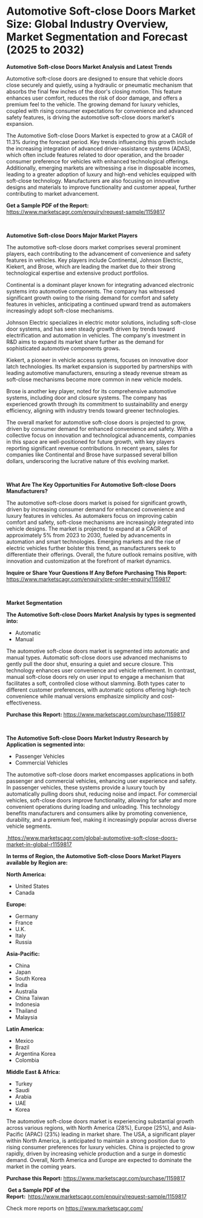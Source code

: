 <p><h1>Automotive Soft-close Doors Market Size: Global Industry Overview, Market Segmentation and Forecast (2025 to 2032)</h1></p><p><strong>Automotive Soft-close Doors Market Analysis and Latest Trends</strong></p>
<p><p>Automotive soft-close doors are designed to ensure that vehicle doors close securely and quietly, using a hydraulic or pneumatic mechanism that absorbs the final few inches of the door's closing motion. This feature enhances user comfort, reduces the risk of door damage, and offers a premium feel to the vehicle. The growing demand for luxury vehicles, coupled with rising consumer expectations for convenience and advanced safety features, is driving the automotive soft-close doors market's expansion.</p><p>The Automotive Soft-close Doors Market is expected to grow at a CAGR of 11.3% during the forecast period. Key trends influencing this growth include the increasing integration of advanced driver-assistance systems (ADAS), which often include features related to door operation, and the broader consumer preference for vehicles with enhanced technological offerings. Additionally, emerging markets are witnessing a rise in disposable incomes, leading to a greater adoption of luxury and high-end vehicles equipped with soft-close technology. Manufacturers are also focusing on innovative designs and materials to improve functionality and customer appeal, further contributing to market advancement.</p></p>
<p><strong>Get a Sample PDF of the Report:&nbsp;</strong> <a href="https://www.marketscagr.com/enquiry/request-sample/1159817?utm_campaign=2946&utm_medium=2&utm_source=Github&utm_content=ia&utm_term=22032025&utm_id=automotive-soft-close-doors">https://www.marketscagr.com/enquiry/request-sample/1159817</a></p>
<p>&nbsp;</p>
<p><strong>Automotive Soft-close Doors Major Market Players</strong></p>
<p><p>The automotive soft-close doors market comprises several prominent players, each contributing to the advancement of convenience and safety features in vehicles. Key players include Continental, Johnson Electric, Kiekert, and Brose, which are leading the market due to their strong technological expertise and extensive product portfolios.</p><p>Continental is a dominant player known for integrating advanced electronic systems into automotive components. The company has witnessed significant growth owing to the rising demand for comfort and safety features in vehicles, anticipating a continued upward trend as automakers increasingly adopt soft-close mechanisms.</p><p>Johnson Electric specializes in electric motor solutions, including soft-close door systems, and has seen steady growth driven by trends toward electrification and automation in vehicles. The company's investment in R&D aims to expand its market share further as the demand for sophisticated automotive components grows.</p><p>Kiekert, a pioneer in vehicle access systems, focuses on innovative door latch technologies. Its market expansion is supported by partnerships with leading automotive manufacturers, ensuring a steady revenue stream as soft-close mechanisms become more common in new vehicle models.</p><p>Brose is another key player, noted for its comprehensive automotive systems, including door and closure systems. The company has experienced growth through its commitment to sustainability and energy efficiency, aligning with industry trends toward greener technologies.</p><p>The overall market for automotive soft-close doors is projected to grow, driven by consumer demand for enhanced convenience and safety. With a collective focus on innovation and technological advancements, companies in this space are well-positioned for future growth, with key players reporting significant revenue contributions. In recent years, sales for companies like Continental and Brose have surpassed several billion dollars, underscoring the lucrative nature of this evolving market.</p></p>
<p>&nbsp;</p>
<p><strong>What Are The Key Opportunities For Automotive Soft-close Doors Manufacturers?</strong></p>
<p><p>The automotive soft-close doors market is poised for significant growth, driven by increasing consumer demand for enhanced convenience and luxury features in vehicles. As automakers focus on improving cabin comfort and safety, soft-close mechanisms are increasingly integrated into vehicle designs. The market is projected to expand at a CAGR of approximately 5% from 2023 to 2030, fueled by advancements in automation and smart technologies. Emerging markets and the rise of electric vehicles further bolster this trend, as manufacturers seek to differentiate their offerings. Overall, the future outlook remains positive, with innovation and customization at the forefront of market dynamics.</p></p>
<p><strong>Inquire or Share Your Questions If Any Before Purchasing This Report:</strong> <a href="https://www.marketscagr.com/enquiry/pre-order-enquiry/1159817?utm_campaign=2946&utm_medium=2&utm_source=Github&utm_content=ia&utm_term=22032025&utm_id=automotive-soft-close-doors">https://www.marketscagr.com/enquiry/pre-order-enquiry/1159817</a></p>
<p>&nbsp;</p>
<p><strong>Market Segmentation</strong></p>
<p><strong>The Automotive Soft-close Doors Market Analysis by types is segmented into:</strong></p>
<p><ul><li>Automatic</li><li>Manual</li></ul></p>
<p><p>The automotive soft-close doors market is segmented into automatic and manual types. Automatic soft-close doors use advanced mechanisms to gently pull the door shut, ensuring a quiet and secure closure. This technology enhances user convenience and vehicle refinement. In contrast, manual soft-close doors rely on user input to engage a mechanism that facilitates a soft, controlled close without slamming. Both types cater to different customer preferences, with automatic options offering high-tech convenience while manual versions emphasize simplicity and cost-effectiveness.</p></p>
<p><strong>Purchase this Report:&nbsp;</strong><a href="https://www.marketscagr.com/purchase/1159817?utm_campaign=2946&utm_medium=2&utm_source=Github&utm_content=ia&utm_term=22032025&utm_id=automotive-soft-close-doors">https://www.marketscagr.com/purchase/1159817</a></p>
<p>&nbsp;</p>
<p><strong>The Automotive Soft-close Doors Market Industry Research by Application is segmented into:</strong></p>
<p><ul><li>Passenger Vehicles</li><li>Commercial Vehicles</li></ul></p>
<p><p>The automotive soft-close doors market encompasses applications in both passenger and commercial vehicles, enhancing user experience and safety. In passenger vehicles, these systems provide a luxury touch by automatically pulling doors shut, reducing noise and impact. For commercial vehicles, soft-close doors improve functionality, allowing for safer and more convenient operations during loading and unloading. This technology benefits manufacturers and consumers alike by promoting convenience, durability, and a premium feel, making it increasingly popular across diverse vehicle segments.</p></p>
<p><a href="https://www.marketscagr.com/global-automotive-soft-close-doors-market-in-global-r1159817?utm_campaign=2946&utm_medium=2&utm_source=Github&utm_content=ia&utm_term=22032025&utm_id=automotive-soft-close-doors">&nbsp;https://www.marketscagr.com/global-automotive-soft-close-doors-market-in-global-r1159817</a></p>
<p><strong>In terms of Region, the Automotive Soft-close Doors Market Players available by Region are:</strong></p>
<p>
    <p> <strong> North America: </strong>
        <ul>
            <li>United States</li>
            <li>Canada</li>
        </ul>
        </p> 
    <p> <strong> Europe: </strong>
        <ul>
            <li>Germany</li>
            <li>France</li>
            <li>U.K.</li>
            <li>Italy</li>
            <li>Russia</li>
        </ul>
        </p> 
    <p> <strong> Asia-Pacific: </strong>
        <ul>
            <li>China</li>
            <li>Japan</li>
            <li>South Korea</li>
            <li>India</li>
            <li>Australia</li>
            <li>China Taiwan</li>
            <li>Indonesia</li>
            <li>Thailand</li>
            <li>Malaysia</li>
        </ul>
        </p> 
    <p> <strong> Latin America: </strong>
        <ul>
            <li>Mexico</li>
            <li>Brazil</li>
            <li>Argentina Korea</li>
            <li>Colombia</li>
        </ul>
        </p> 
    <p> <strong> Middle East & Africa: </strong>
        <ul>
            <li>Turkey</li>
            <li>Saudi</li>
            <li>Arabia</li>
            <li>UAE</li>
            <li>Korea</li>
        </ul>
    </p>
    </p>
<p><p>The automotive soft-close doors market is experiencing substantial growth across various regions, with North America (28%), Europe (25%), and Asia-Pacific (APAC) (23%) leading in market share. The USA, a significant player within North America, is anticipated to maintain a strong position due to rising consumer preferences for luxury vehicles. China is projected to grow rapidly, driven by increasing vehicle production and a surge in domestic demand. Overall, North America and Europe are expected to dominate the market in the coming years.</p></p>
<p><strong>Purchase this Report: </strong><a href="https://www.marketscagr.com/purchase/1159817?utm_campaign=2946&utm_medium=2&utm_source=Github&utm_content=ia&utm_term=22032025&utm_id=automotive-soft-close-doors">https://www.marketscagr.com/purchase/1159817</a></p>
<p>&nbsp;<strong>Get a Sample PDF of the Report:&nbsp;&nbsp;</strong><a href="https://www.marketscagr.com/enquiry/request-sample/1159817?utm_campaign=2946&utm_medium=2&utm_source=Github&utm_content=ia&utm_term=22032025&utm_id=automotive-soft-close-doors">https://www.marketscagr.com/enquiry/request-sample/1159817</a></p>
<p><strong></strong></p>
<p>Check more reports on <a href="https://www.marketscagr.com/?utm_campaign=2946&utm_medium=2&utm_source=Github&utm_content=ia&utm_term=22032025&utm_id=automotive-soft-close-doors">https://www.marketscagr.com/</a></p>